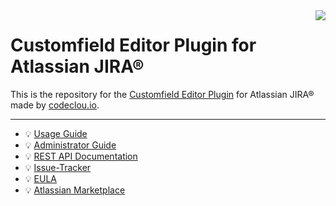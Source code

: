 <img src="https://cloud.githubusercontent.com/assets/17686535/17839034/a007860a-67dc-11e6-88f0-61a53c3da054.png" align="right" />

# Customfield Editor Plugin for Atlassian JIRA®

This is the repository for the [Customfield Editor Plugin](https://codeclou.io/products/customfield-editor-plugin/) for Atlassian JIRA® made by [codeclou.io](https://codeclou.io/).

-----

   * :bulb: [Usage Guide](https://codeclou.io/customfield-editor-plugin/redirect/?/latest/user-guide/)
   * :bulb: [Administrator Guide](https://codeclou.io/customfield-editor-plugin/redirect/?/latest/administrator-guide/)
   * :bulb: [REST API Documentation](https://codeclou.io/customfield-editor-plugin/redirect/?/latest/rest-api/)
   * :bulb: [Issue-Tracker](https://github.com/codeclou/customfield-editor-plugin/issues)
   * :bulb: [EULA](https://codeclou.io/customfield-editor-plugin/redirect/?/latest/license/)
   * :bulb: [Atlassian Marketplace](https://marketplace.atlassian.com/plugins/jiracustomfieldeditorplugin/server/overview)

